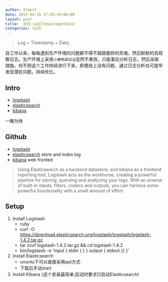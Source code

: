 ```yaml
---
author: Albert
date: 2015-04-16 17:45:43+00:00
layout: post
title:  日志·Log(Timestamp+data)
categories: tech
---
```


> Log = Timestamp + Data.

自工作以来，每每遇到生产环境的问题都不得不践踏傲娇的灵魂，然后默默的去观察日志。生产环境上采用`小黄鸭调试法`显然不奏效，只能事后分析日志，然后采取措施。何不把这个工作持续进行下来，即便线上没有问题，通过日志分析也可提早发现潜在问题，持续优化。

Intro
-----

* [logstash](http://logstash.net)
* [elasticsearch](https://www.elastic.co/products/elasticsearch)
* [kibana](https://www.elastic.co/products/kibana)

一睹为快

Github
------
* [logstash](https://github.com/elastic/logstash)
* [elasticsearch](https://github.com/elastic/elasticsearch) store and index log
* [kibana](https://github.com/elastic/kibana) web fronted

> Using Elasticsearch as a backend datastore, and kibana as a frontend reporting tool, Logstash acts as the workhorse, creating a powerful pipeline for storing, querying and analyzing your logs. With an arsenal of built-in inputs, filters, codecs and outputs, you can harness some powerful functionality with a small amount of effort. 

Setup
-----

1. Install Logstash
	* ruby 
	* curl -O https://download.elasticsearch.org/logstash/logstash/logstash-1.4.2.tar.gz
	* tar zxvf logstash-1.4.2.tar.gz && cd logstash-1.4.2 
	* bin/logstash -e 'input { stdin { } } output { stdout {} }'
2. Install Elasticsearch 
	* ununtu下可以直接采用apt方式
	* 下载后手动start
3. Install Kibana (这个安装最简单,启动时要求已启动Elasticsearch)
